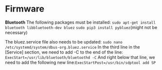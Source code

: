 # Firmware

**Bluetooth**
The following packages must be installed:
```sudo apt-get install bluetooth libbluetooth-dev bluez```
```sudo pip3 install pybluez```(might not be necessary)

The bluez.service file also needs to be updated:
```sudo nano /etc/systemd/system/dbus-org.bluez.service```
In the third line in the [Service] section, we need to add -C to the end of the line: ```ExecStart=/usr/lib/bluetooth/bluetoothd -C```
And right below that line, we need to add the following new line:```ExecStartPost=/usr/bin/sdptool add SP```
